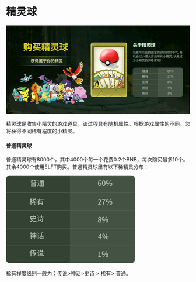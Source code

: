 # 精灵球

![](../.gitbook/assets/中文.png)

精灵球是收集小精灵的游戏道具，该过程具有随机属性。根据游戏属性的不同，您将获得不同稀有程度的小精灵。

#### 普通精灵球

普通精灵球有8000个，其中4000个每一个花费0.2个BNB，每次购买最多10个。其余4000个使用ELFT购买。普通精灵球里有以下稀精灵分布：

![](../.gitbook/assets/表中.png)

稀有程度级别一般为：传说&gt;神话&gt;史诗 &gt; 稀有&gt; 普通。

